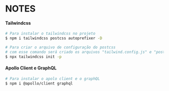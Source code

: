 # NOTES


#### Tailwindcss
```bash
# Para instalar o tailwindcss no projeto
$ npm i tailwindcss postcss autoprefixer -D

# Para criar o arquivo de configuração do postcss
# com esse comando será criado os arquivos "tailwind.config.js" e "postcss.config.js"
$ npx tailwindcss init -p
```

#### Apollo Client e GraphQL
```bash
# Para instalar o apolo client e o graphQL
$ npm i @apollo/client graphql
```